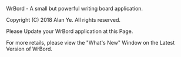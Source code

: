 WrBord - A small but powerful writing board application. 

Copyright (C) 2018 Alan Ye. All rights reserved. 

Please Update your WrBord application at this Page. 

For more retails, please view the "What's New" Window on the Latest Version of WrBord. 
